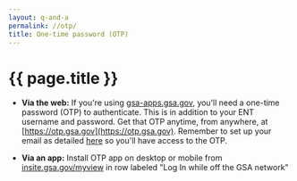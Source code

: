 ```yaml
---
layout: q-and-a
permalink: //otp/
title: One-time password (OTP)
---
```

# {{ page.title }}

* **Via the web:** If you're using [gsa-apps.gsa.gov](https://gsa-apps.gsa.gov/), you’ll need a one-time password (OTP) to authenticate. This is in addition to your ENT username and password. Get that OTP anytime, from anywhere, at [https://otp.gsa.gov](https://otp.gsa.gov). Remember to set up your email as detailed [here](../two-factor/) so you'll have access to the OTP.

* **Via an app:** Install OTP app on desktop or mobile from [insite.gsa.gov/myview](http://insite.gsa.gov/myview) in row labeled "Log In while off the GSA network"
